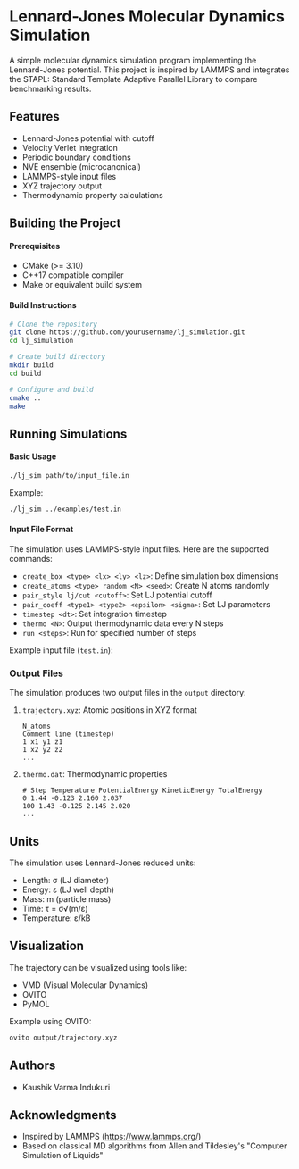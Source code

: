 # Lennard-Jones Molecular Dynamics Simulation

A simple molecular dynamics simulation program implementing the Lennard-Jones potential. This project is inspired by LAMMPS and integrates the STAPL: Standard Template Adaptive Parallel Library to compare benchmarking results.

## Features

- Lennard-Jones potential with cutoff
- Velocity Verlet integration
- Periodic boundary conditions
- NVE ensemble (microcanonical)
- LAMMPS-style input files
- XYZ trajectory output
- Thermodynamic property calculations

## Building the Project

#### Prerequisites

- CMake (>= 3.10)
- C++17 compatible compiler
- Make or equivalent build system

#### Build Instructions

```bash
# Clone the repository
git clone https://github.com/yourusername/lj_simulation.git
cd lj_simulation

# Create build directory
mkdir build
cd build

# Configure and build
cmake ..
make
```

## Running Simulations

#### Basic Usage

```bash
./lj_sim path/to/input_file.in
```

Example:

```bash
./lj_sim ../examples/test.in
```

#### Input File Format

The simulation uses LAMMPS-style input files. Here are the supported commands:

- `create_box <type> <lx> <ly> <lz>`: Define simulation box dimensions
- `create_atoms <type> random <N> <seed>`: Create N atoms randomly
- `pair_style lj/cut <cutoff>`: Set LJ potential cutoff
- `pair_coeff <type1> <type2> <epsilon> <sigma>`: Set LJ parameters
- `timestep <dt>`: Set integration timestep
- `thermo <N>`: Output thermodynamic data every N steps
- `run <steps>`: Run for specified number of steps

Example input file (`test.in`):

### Output Files

The simulation produces two output files in the `output` directory:

1. `trajectory.xyz`: Atomic positions in XYZ format

   ```
   N_atoms
   Comment line (timestep)
   1 x1 y1 z1
   1 x2 y2 z2
   ...
   ```

2. `thermo.dat`: Thermodynamic properties
   ```
   # Step Temperature PotentialEnergy KineticEnergy TotalEnergy
   0 1.44 -0.123 2.160 2.037
   100 1.43 -0.125 2.145 2.020
   ...
   ```

## Units

The simulation uses Lennard-Jones reduced units:

- Length: σ (LJ diameter)
- Energy: ε (LJ well depth)
- Mass: m (particle mass)
- Time: τ = σ√(m/ε)
- Temperature: ε/kB

## Visualization

The trajectory can be visualized using tools like:

- VMD (Visual Molecular Dynamics)
- OVITO
- PyMOL

Example using OVITO:

```bash
ovito output/trajectory.xyz
```

## Authors

- Kaushik Varma Indukuri

## Acknowledgments

- Inspired by LAMMPS (https://www.lammps.org/)
- Based on classical MD algorithms from Allen and Tildesley's "Computer Simulation of Liquids"
